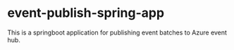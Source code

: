 # event-publish-spring-app
This is a springboot application for publishing event batches to Azure event hub.

